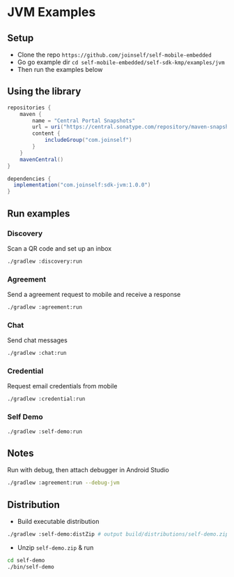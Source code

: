 # JVM Examples

## Setup

- Clone the repo `https://github.com/joinself/self-mobile-embedded`
- Go go example dir  `cd self-mobile-embedded/self-sdk-kmp/examples/jvm`
- Then run the examples below

## Using the library

```gradle
repositories {
    maven {
        name = "Central Portal Snapshots"
        url = uri("https://central.sonatype.com/repository/maven-snapshots/")        
        content {
            includeGroup("com.joinself")
        }
    }
    mavenCentral()
}

dependencies {
  implementation("com.joinself:sdk-jvm:1.0.0")
}
```

## Run examples

### Discovery

Scan a QR code and set up an inbox

```bash
./gradlew :discovery:run
```

### Agreement

Send a agreement request to mobile and receive a response

```bash
./gradlew :agreement:run
```

### Chat

Send chat messages

```bash
./gradlew :chat:run
```

### Credential

Request email credentials from mobile

```bash
./gradlew :credential:run
```

### Self Demo

```bash
./gradlew :self-demo:run
```


## Notes

Run with debug, then attach debugger in Android Studio

```bash
./gradlew :agreement:run --debug-jvm
```

## Distribution

- Build executable distribution 
```bash
./gradlew :self-demo:distZip # output build/distributions/self-demo.zip
```

- Unzip `self-demo.zip` & run
```bash
cd self-demo
./bin/self-demo
```
